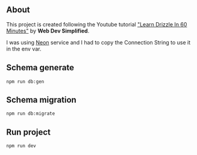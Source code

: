 ## About

This project is created following the Youtube tutorial ["Learn Drizzle In 60 Minutes"](https://www.youtube.com/watch?v=7-NZ0MlPpJA) by **Web Dev Simplified**.

I was using [Neon](https://neon.tech/) service and I had to copy the Connection String to use it in the env var.

## Schema generate

```
npm run db:gen
```

## Schema migration

```
npm run db:migrate
```

## Run project

```
npm run dev
```
